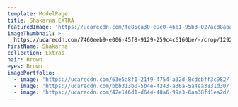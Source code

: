 ```yaml
---
template: ModelPage
title: Shakarna EXTRA
featuredImage: 'https://ucarecdn.com/fe85ca30-e9e0-46e1-95b3-027acd8abae1/'
imageThumbnail: >-
  https://ucarecdn.com/7460eeb9-e006-45f8-9129-259c4c6160be/-/crop/1292x1856/331,82/-/preview/
firstName: Shakarna
collection: Extras
hair: Brown
eyes: Brown
imagePortfolio:
  - image: 'https://ucarecdn.com/63e5a8f1-21f9-4754-a32d-8cdcbff3c982/'
  - image: 'https://ucarecdn.com/bbb313b0-5b4e-4243-a36a-5a4ea3831d30/'
  - image: 'https://ucarecdn.com/42e146d1-d644-48a6-99a3-6aa38fd1ea2d/'
---
```


